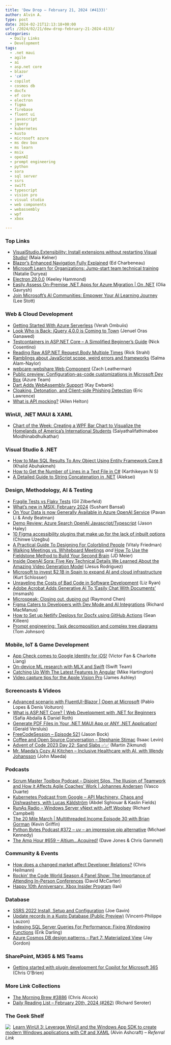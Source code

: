 ```yaml
---
title: 'Dew Drop – February 21, 2024 (#4133)'
author: Alvin A.
type: post
date: 2024-02-21T12:13:18+00:00
url: /2024/02/21/dew-drop-february-21-2024-4133/
categories:
  - Daily Links
  - Development
tags:
  - .net maui
  - agile
  - ai
  - asp.net core
  - blazor
  - 'c#'
  - copilot
  - cosmos db
  - docfx
  - ef core
  - electron
  - figma
  - firebase
  - fluent ui
  - javascript
  - jquery
  - kubernetes
  - kusto
  - microsoft azure
  - ms dev box
  - ms learn
  - msix
  - openAI
  - prompt engineering
  - python
  - sora
  - sql server
  - ssrs
  - swift
  - typescript
  - vision pro
  - visual studio
  - web components
  - webassembly
  - wpf
  - xbox

---
```

### <a name="top"></a>Top Links

  * <a href="https://devblogs.microsoft.com/visualstudio/visualstudio-extensibility-17-9/" target="_blank" rel="noopener">VisualStudio.Extensibility: Install extensions without restarting Visual Studio!</a> (Maia Kelner)
  * <a href="https://www.telerik.com/blogs/blazor-enhanced-navigation-fully-explained" target="_blank" rel="noopener">Blazor’s Enhanced Navigation Fully Explained</a> (Ed Charbeneau)
  * <a href="https://techcommunity.microsoft.com/t5/microsoft-learn-blog/microsoft-learn-for-organizations-jump-start-team-technical/ba-p/3262753" target="_blank" rel="noopener">Microsoft Learn for Organizations: Jump-start team technical training</a> (Natalie Duryea)
  * <a href="https://electronjs.org/blog/electron-29-0" target="_blank" rel="noopener">Electron 29.0.0</a> (Keeley Hammond)
  * <a href="http://www.youtube.com/watch?v=dDdqk8um994" target="_blank" rel="noopener">Easily Assess On-Premise .NET Apps for Azure Migration | On .NET</a> (Olia Gavrysh)
  * <a href="https://techcommunity.microsoft.com/t5/educator-developer-blog/join-microsoft-s-ai-communities-empower-your-ai-learning-journey/ba-p/4062590" target="_blank" rel="noopener">Join Microsoft’s AI Communities: Empower Your AI Learning Journey</a> (Lee Stott)



### <a name="web"></a>Web & Cloud Development

  * <a href="https://stackify.com/getting-started-with-azure-serverless/" target="_blank" rel="noopener">Getting Started With Azure Serverless</a> (Verah Ombuiis)
  * <a href="https://dev.to/brojenuel/look-who-is-back-jquery-400-is-coming-to-town-4jd3" target="_blank" rel="noopener">Look Who is Back: jQuery 4.0.0 is Coming to Town</a> (Jenuel Oras Ganawed)
  * <a href="https://www.devleader.ca/2024/02/20/testcontainers-in-asp-net-core-a-simplified-beginners-guide/" target="_blank" rel="noopener">Testcontainers in ASP.NET Core – A Simplified Beginner’s Guide</a> (Nick Cosentino)
  * <a href="https://weblog.west-wind.com/posts/2024/Feb/20/Reading-Raw-ASPNET-RequestBody-Multiple-Times" target="_blank" rel="noopener">Reading Raw ASP.NET Request.Body Multiple Times</a> (Rick Strahl)
  * <a href="https://whitep4nth3r.com/blog/ramblings-about-javascript-scope-weird-errors-frameworks/" target="_blank" rel="noopener">Ramblings about JavaScript scope, weird errors and frameworks</a> (Salma Alam-Naylor)
  * <a href="https://www.zachleat.com/web/webcare-webshare/" target="_blank" rel="noopener">webcare-webshare Web Component</a> (Zach Leatherman)
  * <a href="https://azure.microsoft.com/en-us/updates/public-preview-configascode-customizations-in-microsoft-dev-box/" target="_blank" rel="noopener">Public preview: Configuration-as-code customizations in Microsoft Dev Box</a> (Azure Team)
  * <a href="http://www.i-programmer.info/news/80-java/16987-dart-adds-webassembly-support.html" target="_blank" rel="noopener">Dart Adds WebAssembly Support</a> (Kay Ewbank)
  * <a href="https://textslashplain.com/2024/02/20/cloaking-detonation-and-client-side-phishing-detection/" target="_blank" rel="noopener">Cloaking, Detonation, and Client-side Phishing Detection</a> (Eric Lawrence)
  * <a href="https://blog.postman.com/what-is-api-mocking/" target="_blank" rel="noopener">What is API mocking?</a> (Allen Helton)



### <a name="silverlight"></a>WinUI, .NET MAUI & XAML

  * <a href="https://www.syncfusion.com/blogs/post/wpf-bar-chart-us-students.aspx?utm_source=alvinashcraft&utm_medium=email&utm_campaign=alvinashcraft_blog_edmfeb24" target="_blank" rel="noopener">Chart of the Week: Creating a WPF Bar Chart to Visualize the Homelands of America’s International Students</a> (Saiyathalifathimabee Moidhinabdhulkathar)



### <a name="dotnet"></a>Visual Studio & .NET

  * <a href="https://khalidabuhakmeh.com/how-to-map-sql-results-to-any-object-using-entity-framework-core-8" target="_blank" rel="noopener">How to Map SQL Results To Any Object Using Entity Framework Core 8</a> (Khalid Abuhakmeh)
  * <a href="https://code-maze.com/csharp-get-the-number-of-lines-in-a-text-file/" target="_blank" rel="noopener">How to Get the Number of Lines in a Text File in C#</a> (Karthikeyan N S)
  * <a href="https://hackernoon.com/a-detailed-guide-to-string-concatenation-in-net?source=rss" target="_blank" rel="noopener">A Detailed Guide to String Concatenation in .NET</a> (Aleksei)



### <a name="design"></a>Design, Methodology, AI & Testing

  * <a href="https://www.everydayunittesting.com/2024/02/fragile-tests-vs-flaky-tests.html" target="_blank" rel="noopener">Fragile Tests vs Flaky Tests</a> (Gil Zilberfeld)
  * <a href="https://techcommunity.microsoft.com/t5/windows-it-pro-blog/what-s-new-in-msix-february-2024/ba-p/4059428" target="_blank" rel="noopener">What&#8217;s new in MSIX: February 2024</a> (Sushant Bansal)
  * <a href="https://techcommunity.microsoft.com/t5/ai-azure-ai-services-blog/on-your-data-is-now-generally-available-in-azure-openai-service/ba-p/4059514" target="_blank" rel="noopener">On Your Data is now Generally Available in Azure OpenAI Service</a> (Pavan Li & Andy Beatman)
  * <a href="https://jasonhaley.com/2024/02/19/azure-search-openai-javascript/" target="_blank" rel="noopener">Demo Review: Azure Search OpenAI Javascript/Typescript</a> (Jason Haley)
  * <a href="https://blog.logrocket.com/ux-design/10-figma-accessibility-plugins/" target="_blank" rel="noopener">10 Figma accessibility plugins that make up for the lack of inbuilt options</a> (Chinwe Uzegbu)
  * <a href="https://smashingmagazine.com/2024/02/designing-for-colorblindness/" target="_blank" rel="noopener">A Practical Guide To Designing For Colorblind People</a> (Vitaly Friedman)
  * <a href="https://jdmeier.com/walking-meetings-vs-whiteboard-meetings/" target="_blank" rel="noopener">Walking Meetings vs. Whiteboard Meetings</a> _and_ <a href="https://jdmeier.com/how-to-use-the-fieldstone-method/" target="_blank" rel="noopener">How To Use the Fieldstone Method to Build Your Second Brain</a> (JD Meier)
  * <a href="https://pub.towardsai.net/inside-openai-sora-five-key-technical-details-we-learned-about-the-amazing-video-generation-model-98e510f9b744?source=rss-46674a2c9422------2" target="_blank" rel="noopener">Inside OpenAI Sora: Five Key Technical Details We Learned About the Amazing Video Generation Model</a> (Jesus Rodriguez)
  * <a href="https://www.geekwire.com/2024/microsoft-to-invest-2-1b-in-spain-to-expand-ai-and-cloud-infrastructure/" target="_blank" rel="noopener">Microsoft to invest $2.1B in Spain to expand AI and cloud infrastructure</a> (Kurt Schlosser)
  * <a href="https://thenewstack.io/unraveling-the-costs-of-bad-code-in-software-development/" target="_blank" rel="noopener">Unraveling the Costs of Bad Code in Software Development</a> (Liz Ryan)
  * <a href="https://tech.slashdot.org/story/24/02/20/1441252/adobe-acrobat-adds-generative-ai-to-easily-chat-with-documents?utm_source=rss1.0mainlinkanon&utm_medium=feed" target="_blank" rel="noopener">Adobe Acrobat Adds Generative AI To &#8216;Easily Chat With Documents&#8217;</a> (msmash)
  * <a href="https://devblogs.microsoft.com/oldnewthing/20240220-00/?p=109428" target="_blank" rel="noopener">Microspeak: Closing out, duping out</a> (Raymond Chen)
  * <a href="https://thenewstack.io/figma-caters-to-developers-with-dev-mode-and-ai-integrations/" target="_blank" rel="noopener">Figma Caters to Developers with Dev Mode and AI Integrations</a> (Richard MacManus)
  * <a href="https://seankilleen.com/2024/02/how-to-set-up-netlify-deploys-for-docfx-using-github-actions/" target="_blank" rel="noopener">How to Set up Netlify Deploys for Docfx using GitHub Actions</a> (Sean Killeen)
  * <a href="https://idratherbewriting.com/blog/task-decomposition-prompt-engineering-series" target="_blank" rel="noopener">Prompt engineering: Task decomposition and complex tree diagrams</a> (Tom Johnson)



### <a name="mobile"></a>Mobile, IoT & Game Development

  * <a href="https://firebase.blog/posts/2024/02/app-check-comes-to-google-idp-ios" target="_blank" rel="noopener">App Check comes to Google Identity for iOS!</a> (Victor Fan & Charlotte Liang)
  * <a href="https://swift.org/blog/mlx-swift/" target="_blank" rel="noopener">On-device ML research with MLX and Swift</a> (Swift Team)
  * <a href="https://ionic.io/blog/catching-up-with-the-latest-features-in-angular" target="_blank" rel="noopener">Catching Up With The Latest Features In Angular</a> (Mike Hartington)
  * <a href="https://www.imaginativeuniversal.com/blog/2024/02/20/video-capture-experiences-in-apple-vision-pro/" target="_blank" rel="noopener">Video capture tips for the Apple Vision Pro</a> (James Ashley)



### <a name="videos"></a>Screencasts & Videos

  * <a href="http://www.youtube.com/watch?v=HTUemhV9W-M" target="_blank" rel="noopener">Advanced scenario with FluentUI-Blazor | Open at Microsoft</a> (Pablo Lopes & Denis Voituron)
  * <a href="http://www.youtube.com/watch?v=sHDox4Fx6G0" target="_blank" rel="noopener">What is ASP.NET Core? | Web Development with .NET for Beginners</a> (Safia Abdalla & Daniel Roth)
  * <a href="http://www.youtube.com/watch?v=JOJRzVqTmBY" target="_blank" rel="noopener">Generate PDF Files in Your .NET MAUI App or ANY .NET Application!</a> (Gerald Versluis)
  * <a href="http://www.youtube.com/watch?v=nDojpekD8yo" target="_blank" rel="noopener">FreeCodeSession &#8211; Episode 521</a> (Jason Bock)
  * <a href="http://www.youtube.com/watch?v=YEplterQDw4" target="_blank" rel="noopener">Coffee and Open Source Conversation &#8211; Stephanie Stimac</a> (Isaac Levin)
  * <a href="http://www.youtube.com/watch?v=G38z1iaqPlM" target="_blank" rel="noopener">Advent of Code 2023 Day 22: Sand Slabs ✅✅</a> (Martin Zikmund)
  * <a href="http://www.youtube.com/watch?v=RkV0aJdrkBg" target="_blank" rel="noopener">Mr. Maeda&#8217;s Cozy AI Kitchen &#8211; Inclusive Healthcare with AI, with Wendy Johansson</a> (John Maeda)



### <a name="podcasts"></a>Podcasts

  * <a href="https://scrummastertoolbox.libsyn.com/disjoint-silos-the-illusion-of-teamwork-and-how-it-affects-agile-coaches-work-johannes-andersen" target="_blank" rel="noopener">Scrum Master Toolbox Podcast &#8211; Disjoint Silos, The Illusion of Teamwork and How it Affects Agile Coaches’ Work | Johannes Andersen</a> (Vasco Duarte)
  * <a href="http://sites.libsyn.com/419861/api-machinery-chaos-and-washing-machines-with-lucas-kldstrm" target="_blank" rel="noopener">Kubernetes Podcast from Google &#8211; API Machinery, Chaos and Dishwashers, with Lucas Käldström</a> (Abdel Sghiouar & Kaslin Fields)
  * <a href="https://runasradio.com/Shows/Show/920" target="_blank" rel="noopener">RunAs Radio &#8211; Windows Server vNext with Jeff Woolsey</a> (Richard Campbell)
  * <a href="https://share.transistor.fm/s/d11fef52" target="_blank" rel="noopener">The 20 Mile March | Multithreaded Income Episode 30 with Brian Gorman</a> (Kevin Griffin)
  * <a href="https://pythonbytes.fm/episodes/show/372/uv-an-impressive-pip-alternative" target="_blank" rel="noopener">Python Bytes Podcast #372 &#8211; uv &#8211; an impressive pip alternative</a> (Michael Kennedy)
  * <a href="https://theamphour.com/659-altium-acquired/" target="_blank" rel="noopener">The Amp Hour #659 – Altium…Acquired!</a> (Dave Jones & Chris Gammell)



### <a name="events"></a>Community & Events

  * <a href="https://christianheilmann.com/2024/02/21/how-does-a-changed-market-affect-developer-relations/" target="_blank" rel="noopener">How does a changed market affect Developer Relations?</a> (Chris Heilmann)
  * <a href="https://dotnettips.wordpress.com/2024/02/20/rockin-the-code-world-season-4-panel-show-the-important-of-attending-in-person-conferences/" target="_blank" rel="noopener">Rockin’ the Code World Season 4 Panel Show: The Importance of Attending In-Person Conferences</a> (David McCarter)
  * <a href="https://news.xbox.com/en-us/2024/02/20/happy-10th-anniversary-xbox-insider-program/" target="_blank" rel="noopener">Happy 10th Anniversary: Xbox Insider Program</a> (Ian)



### <a name="sql"></a>Database

  * <a href="https://www.mssqltips.com/sqlservertip/7921/ssrs-2022-install-setup-and-configuration/" target="_blank" rel="noopener">SSRS 2022 Install, Setup and Configuration</a> (Joe Gavin)
  * <a href="https://techcommunity.microsoft.com/t5/azure-data-explorer-blog/update-records-in-a-kusto-database-public-preview/ba-p/4059695" target="_blank" rel="noopener">Update records in a Kusto Database (Public Preview)</a> (Vincent-Philippe Lauzon)
  * <a href="https://erikdarling.com/indexing-sql-server-queries-for-performance-fixing-windowing-functions/" target="_blank" rel="noopener">Indexing SQL Server Queries For Performance: Fixing Windowing Functions</a> (Erik Darling)
  * <a href="https://devblogs.microsoft.com/cosmosdb/azure-cosmos-db-design-patterns-part-7-materialized-views/" target="_blank" rel="noopener">Azure Cosmos DB design patterns – Part 7: Materialized View</a> (Jay Gordon)



### <a name="sp"></a>SharePoint, M365 & MS Teams

  * <a href="http://www.sharepointnutsandbolts.com/2024/02/Microsoft-365-Copilot-plugins.html" target="_blank" rel="noopener">Getting started with plugin development for Copilot for Microsoft 365</a> (Chris O&#8217;Brien)



### <a name="links"></a>More Link Collections

  * <a href="https://blog.cwa.me.uk/2024/02/21/the-morning-brew-3886/" target="_blank" rel="noopener">The Morning Brew #3886</a> (Chris Alcock)
  * <a href="https://seroter.com/2024/02/20/daily-reading-list-february-20th-2024-262/" target="_blank" rel="noopener">Daily Reading List – February 20th, 2024 (#262)</a> (Richard Seroter)



### <a name="shelf"></a>The Geek Shelf

<a href="https://www.amazon.com/dp/1805120069/?tag=amavin-20" target="_blank" rel="noopener"><img decoding="async" align="left" style="margin: 0px 4px 0px 0px; border: 0px currentcolor; border-image: none; float: left; display: inline; background-image: none;" src="https://m.media-amazon.com/images/I/51iZfOsb2yL._SS135_.jpg" border="0" /></a>&nbsp;<a href="https://www.amazon.com/dp/1805120069/?tag=amavin-20" target="_blank" rel="noopener">Learn WinUI 3: Leverage WinUI and the Windows App SDK to create modern Windows applications with C# and XAML</a> (Alvin Ashcraft) _&#8211; Referral Link_